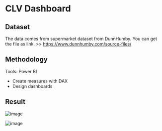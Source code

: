 # CLV Dashboard

## Dataset

The data comes from supermarket dataset from DunnHumby. You can get the file as link. >> https://www.dunnhumby.com/source-files/

## Methodology

Tools: Power BI 
- Create measures with DAX 
- Design dashboards

## Result

![image](https://user-images.githubusercontent.com/78214709/121818025-fd3de580-ccae-11eb-84f0-01cdb2d5b044.png)


![image](https://user-images.githubusercontent.com/78214709/121818043-121a7900-ccaf-11eb-9bee-08e4316ac6b0.png)

